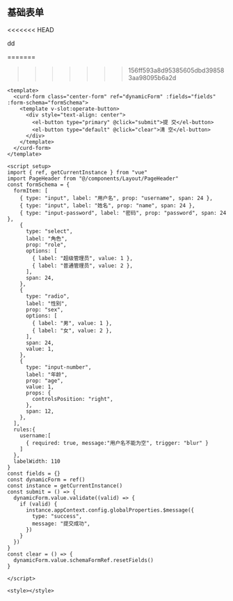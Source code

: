 ## 基础表单

<<<<<<< HEAD
  <curd-form class="center-form" ref="dynamicForm" :fields="fields" :form-schema="formSchema">
    <template v-slot:operate-button>
      <div style="text-align: center">
        <el-button type="primary" @click="submit">提 交</el-button>
        <el-button type="default" @click="clear">清 空</el-button>
      </div>
    </template>
  </curd-form>

  <div>dd</div>

<script setup>
import { ref, getCurrentInstance } from "vue"
const formSchema = ref({
  formItem: [
    { type: "input", label: "用户名", prop: "username", span: 24 },
    { type: "input", label: "姓名", prop: "name", span: 24 },
    { type: "input-password", label: "密码", prop: "password", span: 24 },
    {
      type: "select",
      label: "角色",
      prop: "role",
      options: [
        { label: "超级管理员", value: 1 },
        { label: "普通管理员", value: 2 },
      ],
      span: 24,
    },
    {
      type: "radio",
      label: "性别",
      prop: "sex",
      options: [
        { label: "男", value: 1 },
        { label: "女", value: 2 },
      ],
      span: 24,
      value: 1,
    },
    {
      type: "input-number",
      label: "年龄",
      prop: "age",
      value: 1,
      props: {
        controlsPosition: "right",
      },
      span: 12,
    },
  ],
  rules:{
    username:[
      { required: true, message:"用户名不能为空", trigger: "blur" }
    ]
  },
  labelWidth: 110
})
const fields = {}
const dynamicForm = ref()
const instance = getCurrentInstance()
const submit = () => {
  dynamicForm.value.validate((valid) => {
    if (valid) {
      instance.appContext.config.globalProperties.$message({
        type: "success",
        message: "提交成功",
      })
    }
  })
}
const clear = () => {
  dynamicForm.value.schemaFormRef.resetFields()
}

</script>
=======
>>>>>>> 156ff593a8d95385605dbd398583aa98095b6a2d



```vue
<template>
  <curd-form class="center-form" ref="dynamicForm" :fields="fields" :form-schema="formSchema">
    <template v-slot:operate-button>
      <div style="text-align: center">
        <el-button type="primary" @click="submit">提 交</el-button>
        <el-button type="default" @click="clear">清 空</el-button>
      </div>
    </template>
  </curd-form>
</template>

<script setup>
import { ref, getCurrentInstance } from "vue"
import PageHeader from "@/components/Layout/PageHeader"
const formSchema = {
  formItem: [
    { type: "input", label: "用户名", prop: "username", span: 24 },
    { type: "input", label: "姓名", prop: "name", span: 24 },
    { type: "input-password", label: "密码", prop: "password", span: 24 },
    {
      type: "select",
      label: "角色",
      prop: "role",
      options: [
        { label: "超级管理员", value: 1 },
        { label: "普通管理员", value: 2 },
      ],
      span: 24,
    },
    {
      type: "radio",
      label: "性别",
      prop: "sex",
      options: [
        { label: "男", value: 1 },
        { label: "女", value: 2 },
      ],
      span: 24,
      value: 1,
    },
    {
      type: "input-number",
      label: "年龄",
      prop: "age",
      value: 1,
      props: {
        controlsPosition: "right",
      },
      span: 12,
    },
  ],
  rules:{
    username:[
      { required: true, message:"用户名不能为空", trigger: "blur" }
    ]
  },
  labelWidth: 110
}
const fields = {}
const dynamicForm = ref()
const instance = getCurrentInstance()
const submit = () => {
  dynamicForm.value.validate((valid) => {
    if (valid) {
      instance.appContext.config.globalProperties.$message({
        type: "success",
        message: "提交成功",
      })
    }
  })
}
const clear = () => {
  dynamicForm.value.schemaFormRef.resetFields()
}

</script>

<style></style>

```

